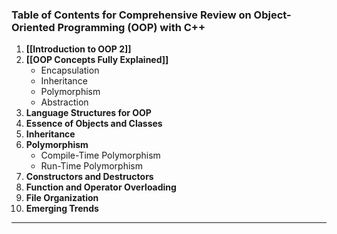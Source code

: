 ### Table of Contents for Comprehensive Review on Object-Oriented Programming (OOP) with C++

1. **[[Introduction to OOP 2]]**
2. **[[OOP Concepts Fully Explained]]**
   - Encapsulation
   - Inheritance
   - Polymorphism
   - Abstraction
3. **Language Structures for OOP**
4. **Essence of Objects and Classes**
5. **Inheritance**
6. **Polymorphism**
   - Compile-Time Polymorphism
   - Run-Time Polymorphism
7. **Constructors and Destructors**
8. **Function and Operator Overloading**
9. **File Organization**
10. **Emerging Trends**

---